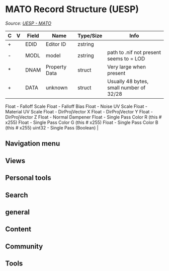 # MATO Record Structure (UESP)

*Source: [UESP - MATO](https://en.uesp.net/wiki/Skyrim_Mod:Mod_File_Format/MATO)*

| C | V | Field | Name | Type/Size | Info |
| --- | --- | --- | --- | --- | --- |
| + |  | EDID | Editor ID | zstring |  |
| - |  | MODL | model | zstring | path to .nif not present seems to = LOD |
| * |  | DNAM | Property Data | struct | Very large when present |
| + |  | DATA | unknown | struct | Usually 48 bytes, small number of 32/28
Float - Falloff Scale
Float - Falloff Bias
Float - Noise UV Scale
Float - Material UV Scale
Float - DirProjVector X
Float - DirProjVector Y
Float - DirProjVector Z
Float - Normal Dampener
Float - Single Pass Color R (this # x255)
Float - Single Pass Color G (this # x255)
Float - Single Pass Color B (this # x255)
uint32 - Single Pass (Boolean) |

## Navigation menu

## Views

## Personal tools

## Search

## general

## Content

## Community

## Tools

